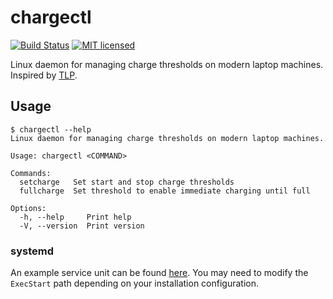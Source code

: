 # chargectl
[![Build Status](https://github.com/loshz/chargectl/workflows/ci/badge.svg)](https://github.com/loshz/chargectl/actions) [![MIT licensed](https://img.shields.io/badge/license-MIT-blue)](LICENSE)

Linux daemon for managing charge thresholds on modern laptop machines. Inspired by [TLP](https://linrunner.de/tlp/).

## Usage
```
$ chargectl --help
Linux daemon for managing charge thresholds on modern laptop machines.

Usage: chargectl <COMMAND>

Commands:
  setcharge   Set start and stop charge thresholds
  fullcharge  Set threshold to enable immediate charging until full

Options:
  -h, --help     Print help
  -V, --version  Print version
```

### systemd
An example service unit can be found [here](./extra/chargectl.service). You may need to modify the `ExecStart` path depending on your installation configuration.
